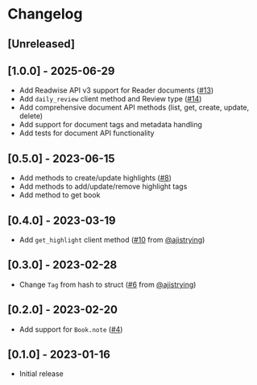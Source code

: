 # Changelog

## [Unreleased]

## [1.0.0] - 2025-06-29
- Add Readwise API v3 support for Reader documents ([#13](https://github.com/andjosh/readwise-ruby/pull/13))
- Add `daily_review` client method and Review type ([#14](https://github.com/andjosh/readwise-ruby/pull/14))
- Add comprehensive document API methods (list, get, create, update, delete)
- Add support for document tags and metadata handling
- Add tests for document API functionality

## [0.5.0] - 2023-06-15
- Add methods to create/update highlights ([#8](https://github.com/joshbeckman/readwise-ruby/pull/12))
- Add methods to add/update/remove highlight tags
- Add method to get book

## [0.4.0] - 2023-03-19

- Add `get_highlight` client method ([#10](https://github.com/andjosh/readwise-ruby/pull/10) from [@ajistrying](https://github.com/ajistrying))

## [0.3.0] - 2023-02-28

- Change `Tag` from hash to struct ([#6](https://github.com/andjosh/readwise-ruby/pull/6) from [@ajistrying](https://github.com/ajistrying))

## [0.2.0] - 2023-02-20

- Add support for `Book.note` ([#4](https://github.com/andjosh/readwise-ruby/pull/4))

## [0.1.0] - 2023-01-16

- Initial release
